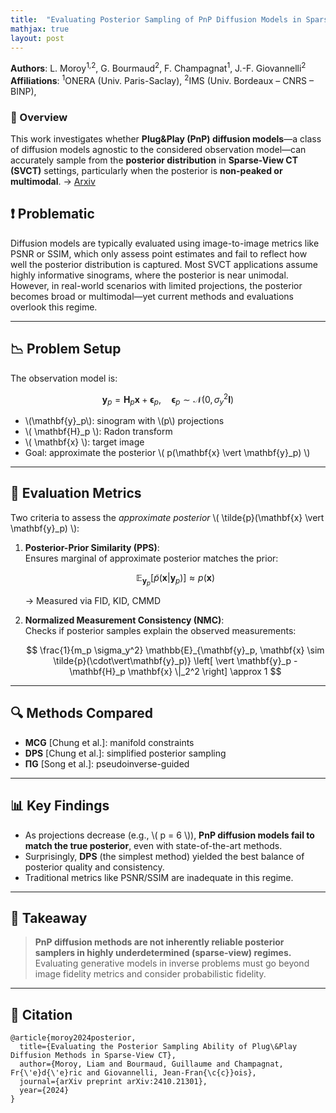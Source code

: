 ```yaml
---
title:  "Evaluating Posterior Sampling of PnP Diffusion Models in Sparse-View CT - ICASSP 2025"
mathjax: true
layout: post
---
```


**Authors**: L. Moroy<sup>1,2</sup>, G. Bourmaud<sup>2</sup>, F. Champagnat<sup>1</sup>, J.-F. Giovannelli<sup>2</sup>  
**Affiliations**: <sup>1</sup>ONERA (Univ. Paris-Saclay), <sup>2</sup>IMS (Univ. Bordeaux – CNRS – BINP),   

### 🧠 Overview

This work investigates whether **Plug&Play (PnP) diffusion models**—a class of diffusion models agnostic to the considered observation model—can accurately sample from the **posterior distribution** in **Sparse-View CT (SVCT)** settings, particularly when the posterior is **non-peaked or multimodal**. -> <a href="https://arxiv.org/abs/2410.21301">Arxiv</a>


## ❗ Problematic

Diffusion models are typically evaluated using image-to-image metrics like PSNR or SSIM, which only assess point estimates and fail to reflect how well the posterior distribution is captured. Most SVCT applications assume highly informative sinograms, where the posterior is near unimodal. However, in real-world scenarios with limited projections, the posterior becomes broad or multimodal—yet current methods and evaluations overlook this regime.


---

## 📉 Problem Setup

The observation model is:

$$
\mathbf{y}_p = \mathbf{H}_p \mathbf{x} + \boldsymbol{\epsilon}_p, \quad \boldsymbol{\epsilon}_p \sim \mathcal{N}(0, \sigma_y^2 \mathbf{I})
$$

- \\(\mathbf{y}_p\\): sinogram with \\(p\\) projections  
- \\( \mathbf{H}_p \\): Radon transform  
- \\( \mathbf{x} \\): target image  
- Goal: approximate the posterior \\( p(\mathbf{x} \vert \mathbf{y}_p) \\)

---

## 🧪 Evaluation Metrics

Two criteria to assess the *approximate posterior* \\( \tilde{p}(\mathbf{x} \vert \mathbf{y}_p) \\):

1. **Posterior-Prior Similarity (PPS)**:  
   Ensures marginal of approximate posterior matches the prior:

   $$
   \mathbb{E}_{\mathbf{y}_p}[\tilde{p}(\mathbf{x}|\mathbf{y}_p)] \approx p(\mathbf{x})
   $$

   → Measured via FID, KID, CMMD

2. **Normalized Measurement Consistency (NMC)**:  
   Checks if posterior samples explain the observed measurements:

   $$
   \frac{1}{m_p \sigma_y^2} \mathbb{E}_{\mathbf{y}_p, \mathbf{x} \sim \tilde{p}(\cdot\vert\mathbf{y}_p)} \left[ \vert \mathbf{y}_p - \mathbf{H}_p \mathbf{x} \|_2^2 \right] \approx 1
   $$

---

## 🔍 Methods Compared

- **MCG** [Chung et al.]: manifold constraints  
- **DPS** [Chung et al.]: simplified posterior sampling  
- **ΠG** [Song et al.]: pseudoinverse-guided

---

## 📊 Key Findings

- As projections decrease (e.g., \\( p = 6 \\)), **PnP diffusion models fail to match the true posterior**, even with state-of-the-art methods.
- Surprisingly, **DPS** (the simplest method) yielded the best balance of posterior quality and consistency.
- Traditional metrics like PSNR/SSIM are inadequate in this regime.

---

## 🧩 Takeaway

> **PnP diffusion methods are not inherently reliable posterior samplers in highly underdetermined (sparse-view) regimes.**  
> Evaluating generative models in inverse problems must go beyond image fidelity metrics and consider probabilistic fidelity.

---

## 📘 Citation
```
@article{moroy2024posterior,
  title={Evaluating the Posterior Sampling Ability of Plug\&Play Diffusion Methods in Sparse-View CT},
  author={Moroy, Liam and Bourmaud, Guillaume and Champagnat, Fr{\'e}d{\'e}ric and Giovannelli, Jean-Fran{\c{c}}ois},
  journal={arXiv preprint arXiv:2410.21301},
  year={2024}
}
```
